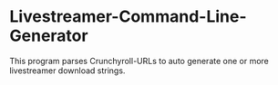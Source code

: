 # Livestreamer-Command-Line-Generator
This program parses Crunchyroll-URLs to auto generate one or more livestreamer download strings.
